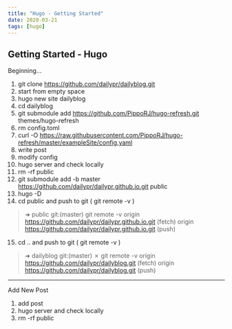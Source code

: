 ```yaml
---
title: "Hugo - Getting Started"
date: 2020-03-21
tags: [hugo]
---
```


Getting Started - Hugo 
---
Beginning... 
1. git clone https://github.com/dailypr/dailyblog.git  
2. start from empty space  
3. hugo new site dailyblog  
4. cd dailyblog  
5. git submodule add https://github.com/PippoRJ/hugo-refresh.git themes/hugo-refresh  
6. rm config.toml  
7. curl -O https://raw.githubusercontent.com/PippoRJ/hugo-refresh/master/exampleSite/config.yaml  
8. write post  
9. modify config  
10. hugo server and check locally  
11. rm -rf public  
12. git submodule add -b master https://github.com/dailypr/dailypr.github.io.git public  
13. hugo -D   
14. cd public  and push to git  ( git remote -v )  
> ➜  public git:(master) git remote -v
> origin	https://github.com/dailypr/dailypr.github.io.git (fetch)
> origin	https://github.com/dailypr/dailypr.github.io.git (push)
15. cd ..  and push to git ( git remote -v )  
> ➜  dailyblog git:(master) ✗ git remote -v
> origin	https://github.com/dailypr/dailyblog.git (fetch)
> origin	https://github.com/dailypr/dailyblog.git (push)

---
Add New Post
1. add post
2. hugo server and check locally 
3. rm -rf public 


